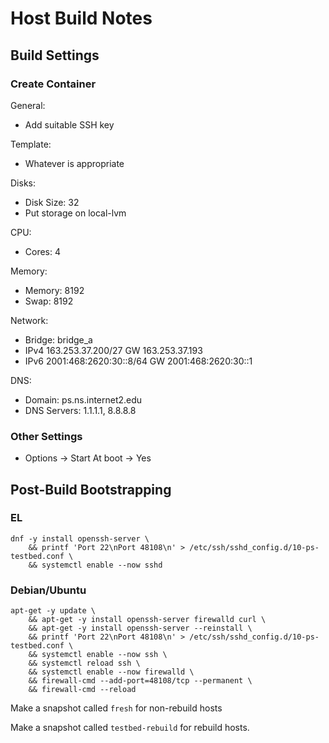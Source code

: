 # Host Build Notes

## Build Settings

### Create Container

General:
 * Add suitable SSH key

Template:
 * Whatever is appropriate

Disks:
 * Disk Size: 32
 * Put storage on local-lvm

CPU:
 * Cores: 4

Memory:
 * Memory: 8192
 * Swap: 8192

Network:
 * Bridge: bridge_a
 * IPv4 163.253.37.200/27       GW 163.253.37.193
 * IPv6 2001:468:2620:30::8/64  GW 2001:468:2620:30::1

DNS:
 * Domain: ps.ns.internet2.edu
 * DNS Servers:  1.1.1.1, 8.8.8.8

### Other Settings

 * Options -> Start At boot -> Yes


## Post-Build Bootstrapping

### EL

```
dnf -y install openssh-server \
    && printf 'Port 22\nPort 48108\n' > /etc/ssh/sshd_config.d/10-ps-testbed.conf \
    && systemctl enable --now sshd
```

### Debian/Ubuntu

```
apt-get -y update \
    && apt-get -y install openssh-server firewalld curl \
    && apt-get -y install openssh-server --reinstall \
    && printf 'Port 22\nPort 48108\n' > /etc/ssh/sshd_config.d/10-ps-testbed.conf \
    && systemctl enable --now ssh \
    && systemctl reload ssh \
    && systemctl enable --now firewalld \
    && firewall-cmd --add-port=48108/tcp --permanent \
    && firewall-cmd --reload
```

Make a snapshot called `fresh` for non-rebuild hosts

Make a snapshot called `testbed-rebuild` for rebuild hosts.

